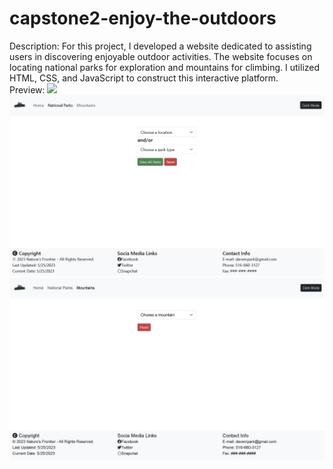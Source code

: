 # capstone2-enjoy-the-outdoors

Description: For this project, I developed a website dedicated to assisting users in discovering enjoyable outdoor activities. The website focuses on locating national parks for exploration and mountains for climbing. I utilized HTML, CSS, and JavaScript to construct this interactive platform.
<br>
Preview: 
<img src='/myImages/webpageImage1.PNG'>
<img src='/myImages/webpageImage2.PNG'>
<img src='/myImages/webpageImage3.PNG'>